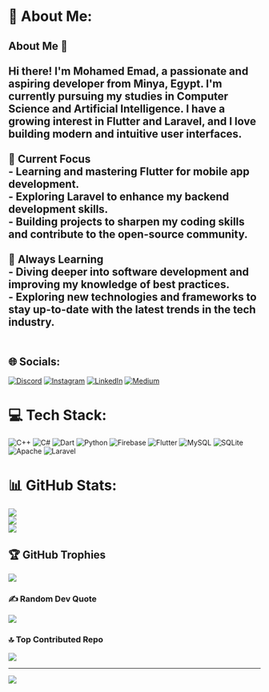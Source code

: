 # 💫 About Me:
## About Me 👋<br><br>Hi there! I'm **Mohamed Emad**, a passionate and aspiring developer from Minya, Egypt. I'm currently pursuing my studies in **Computer Science and Artificial Intelligence**. I have a growing interest in **Flutter** and **Laravel**, and I love building modern and intuitive user interfaces.<br><br>🔭 Current Focus<br>- **Learning and mastering Flutter** for mobile app development.<br>- **Exploring Laravel** to enhance my backend development skills.<br>- **Building projects** to sharpen my coding skills and contribute to the open-source community.<br><br>🌱 Always Learning<br>- **Diving deeper into software development** and improving my knowledge of best practices.<br>- **Exploring new technologies** and frameworks to stay up-to-date with the latest trends in the tech industry.<br><br>


## 🌐 Socials:
[![Discord](https://img.shields.io/badge/Discord-%237289DA.svg?logo=discord&logoColor=white)](https://discord.gg/mohamed-emad-c4) [![Instagram](https://img.shields.io/badge/Instagram-%23E4405F.svg?logo=Instagram&logoColor=white)](https://instagram.com/mohamed-emad-c4) [![LinkedIn](https://img.shields.io/badge/LinkedIn-%230077B5.svg?logo=linkedin&logoColor=white)](https://linkedin.com/in/mohamed-emad-c4) [![Medium](https://img.shields.io/badge/Medium-12100E?logo=medium&logoColor=white)](https://medium.com/@mohamed-emad-c4) 

# 💻 Tech Stack:
![C++](https://img.shields.io/badge/c++-%2300599C.svg?style=for-the-badge&logo=c%2B%2B&logoColor=white) ![C#](https://img.shields.io/badge/c%23-%23239120.svg?style=for-the-badge&logo=csharp&logoColor=white) ![Dart](https://img.shields.io/badge/dart-%230175C2.svg?style=for-the-badge&logo=dart&logoColor=white) ![Python](https://img.shields.io/badge/python-3670A0?style=for-the-badge&logo=python&logoColor=ffdd54) ![Firebase](https://img.shields.io/badge/firebase-%23039BE5.svg?style=for-the-badge&logo=firebase) ![Flutter](https://img.shields.io/badge/Flutter-%2302569B.svg?style=for-the-badge&logo=Flutter&logoColor=white) ![MySQL](https://img.shields.io/badge/mysql-4479A1.svg?style=for-the-badge&logo=mysql&logoColor=white) ![SQLite](https://img.shields.io/badge/sqlite-%2307405e.svg?style=for-the-badge&logo=sqlite&logoColor=white) ![Apache](https://img.shields.io/badge/apache-%23D42029.svg?style=for-the-badge&logo=apache&logoColor=white) ![Laravel](https://img.shields.io/badge/laravel-%23FF2D20.svg?style=for-the-badge&logo=laravel&logoColor=white)
# 📊 GitHub Stats:
![](https://github-readme-stats.vercel.app/api?username=mohamed-emad-c4&theme=transparent&hide_border=false&include_all_commits=true&count_private=true)<br/>
![](https://github-readme-streak-stats.herokuapp.com/?user=mohamed-emad-c4&theme=transparent&hide_border=false)<br/>
![](https://github-readme-stats.vercel.app/api/top-langs/?username=mohamed-emad-c4&theme=transparent&hide_border=false&include_all_commits=true&count_private=true&layout=compact)

## 🏆 GitHub Trophies
![](https://github-profile-trophy.vercel.app/?username=mohamed-emad-c4&theme=radical&no-frame=false&no-bg=true&margin-w=4)

### ✍️ Random Dev Quote
![](https://quotes-github-readme.vercel.app/api?type=horizontal&theme=tokyonight)

### 🔝 Top Contributed Repo
![](https://github-contributor-stats.vercel.app/api?username=mohamed-emad-c4&limit=5&theme=dark&combine_all_yearly_contributions=true)

---
[![](https://visitcount.itsvg.in/api?id=mohamed-emad-c4&icon=0&color=1)](https://visitcount.itsvg.in)

<!-- Proudly created with GPRM ( https://gprm.itsvg.in ) -->
